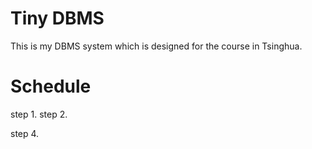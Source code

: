 # Tiny DBMS
This is my DBMS system which is designed for the course in Tsinghua.

# Schedule
step 1.
step 2.

step 4. 